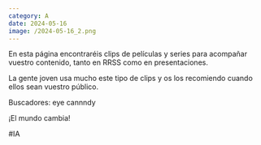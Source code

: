 ```yaml
--- 
category: A 
date: 2024-05-16 
image: /2024-05-16_2.png 
--- 
```


En esta página encontraréis clips de películas y series para acompañar vuestro contenido, tanto en RRSS como en presentaciones. 

La gente joven usa mucho este tipo de clips y os los recomiendo cuando ellos sean vuestro público. 

Buscadores: eye cannndy

¡El mundo cambia!

#IA